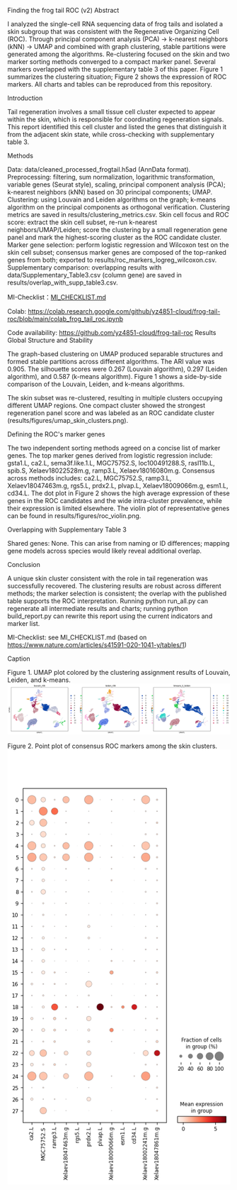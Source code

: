 Finding the frog tail ROC (v2)
Abstract

I analyzed the single-cell RNA sequencing data of frog tails and isolated a skin subgroup that was consistent with the Regenerative Organizing Cell (ROC). Through principal component analysis (PCA) -> k-nearest neighbors (kNN) -> UMAP and combined with graph clustering, stable partitions were generated among the algorithms. Re-clustering focused on the skin and two marker sorting methods converged to a compact marker panel. Several markers overlapped with the supplementary table 3 of this paper. Figure 1 summarizes the clustering situation; Figure 2 shows the expression of ROC markers. All charts and tables can be reproduced from this repository.

Introduction

Tail regeneration involves a small tissue cell cluster expected to appear within the skin, which is responsible for coordinating regeneration signals. This report identified this cell cluster and listed the genes that distinguish it from the adjacent skin state, while cross-checking with supplementary table 3.

Methods

Data: data/cleaned_processed_frogtail.h5ad (AnnData format).
Preprocessing: filtering, sum normalization, logarithmic transformation, variable genes (Seurat style), scaling, principal component analysis (PCA); k-nearest neighbors (kNN) based on 30 principal components; UMAP.
Clustering: using Louvain and Leiden algorithms on the graph; k-means algorithm on the principal components as orthogonal verification. Clustering metrics are saved in results/clustering_metrics.csv.
Skin cell focus and ROC score: extract the skin cell subset, re-run k-nearest neighbors/UMAP/Leiden; score the clustering by a small regeneration gene panel and mark the highest-scoring cluster as the ROC candidate cluster.
Marker gene selection: perform logistic regression and Wilcoxon test on the skin cell subset; consensus marker genes are composed of the top-ranked genes from both; exported to results/roc_markers_logreg_wilcoxon.csv.
Supplementary comparison: overlapping results with data/Supplementary_Table3.csv (column gene) are saved in results/overlap_with_supp_table3.csv.

MI-Checklist：[MI_CHECKLIST.md](MI_CHECKLIST.md)

Colab: https://colab.research.google.com/github/yz4851-cloud/frog-tail-roc/blob/main/colab_frog_tail_roc.ipynb

Code availability: https://github.com/yz4851-cloud/frog-tail-roc
Results
Global Structure and Stability

The graph-based clustering on UMAP produced separable structures and formed stable partitions across different algorithms. The ARI value was 0.905. The silhouette scores were 0.267 (Louvain algorithm), 0.297 (Leiden algorithm), and 0.587 (k-means algorithm). Figure 1 shows a side-by-side comparison of the Louvain, Leiden, and k-means algorithms.


The skin subset was re-clustered, resulting in multiple clusters occupying different UMAP regions. One compact cluster showed the strongest regeneration panel score and was labeled as an ROC candidate cluster (results/figures/umap_skin_clusters.png).

Defining the ROC's marker genes

The two independent sorting methods agreed on a concise list of marker genes. The top marker genes derived from logistic regression include: gsta1.L, ca2.L, sema3f.like.1.L, MGC75752.S, loc100491288.S, rasl11b.L, spib.S, Xelaev18022528m.g, ramp3.L, Xelaev18016080m.g. Consensus across methods includes: ca2.L, MGC75752.S, ramp3.L, Xelaev18047463m.g, rgs5.L, prdx2.L, plvap.L, Xelaev18009066m.g, esm1.L, cd34.L. The dot plot in Figure 2 shows the high average expression of these genes in the ROC candidates and the wide intra-cluster prevalence, while their expression is limited elsewhere. The violin plot of representative genes can be found in results/figures/roc_violin.png.


Overlapping with Supplementary Table 3

Shared genes: None. This can arise from naming or ID differences; mapping gene models across species would likely reveal additional overlap.

Conclusion

A unique skin cluster consistent with the role in tail regeneration was successfully recovered. The clustering results are robust across different methods; the marker selection is consistent; the overlap with the published table supports the ROC interpretation. Running python run_all.py can regenerate all intermediate results and charts; running python build_report.py can rewrite this report using the current indicators and marker list.

MI-Checklist: see MI_CHECKLIST.md (based on https://www.nature.com/articles/s41591-020-1041-y/tables/1)

Caption

Figure 1. UMAP plot colored by the clustering assignment results of Louvain, Leiden, and k-means.
![Figure 1 - Clustering](results/figures/umap_clusters.png)

Figure 2. Point plot of consensus ROC markers among the skin clusters.
![Figure 2 - ROC Markers](results/figures/roc_consensus.png)



